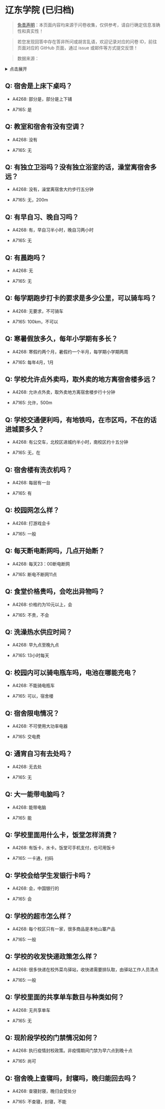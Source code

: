# 辽东学院 (已归档)

> [免责声明](https://colleges.chat/#_3)：本页面内容均来源于问卷收集，仅供参考，请自行确定信息准确性和真实性！

> 若您发现回答中存在答非所问或胡言乱语，欢迎记录对应的问卷 ID，前往页面对应的 GitHub 页面，通过 issue 或邮件等方式提交反馈！

> 数据来源：

<details><summary>点击展开</summary>
<ul>
<li>A4268: 匿名 (2022 年 06 月)</li>
<li>A7165: 匿名 (2022 年 06 月)</li>
</ul>
</details>

## Q: 宿舍是上床下桌吗？

- A4268: 部分是，部分是上下铺

- A7165: 是

## Q: 教室和宿舍有没有空调？

- A4268: 没有

- A7165: 无

## Q: 有独立卫浴吗？没有独立浴室的话，澡堂离宿舍多远？

- A4268: 没有，澡堂离宿舍大约步行五分钟

- A7165: 无，200m

## Q: 有早自习、晚自习吗？

- A4268: 有，早自习半小时，晚自习两小时

- A7165: 无

## Q: 有晨跑吗？

- A4268: 无

- A7165: 无

## Q: 每学期跑步打卡的要求是多少公里，可以骑车吗？

- A4268: 无要求，不可骑车

- A7165: 100km，不可以

## Q: 寒暑假放多久，每年小学期有多长？

- A4268: 寒假约两个月，暑假约一个半月，每学期小学期两周

- A7165: 每年4月，1月

## Q: 学校允许点外卖吗，取外卖的地方离宿舍楼多远？

- A4268: 允许点外卖，取外卖地方离宿舍楼步行十分钟

- A7165: 允许，500m

## Q: 学校交通便利吗，有地铁吗，在市区吗，不在的话进城要多久？

- A4268: 有公交车，北校区进城约半小时，南校区约十五分钟

- A7165: 无，在

## Q: 宿舍楼有洗衣机吗？

- A4268: 每层有一台

- A7165: 有

## Q: 校园网怎么样？

- A4268: 打游戏会卡

- A7165: 一般

## Q: 每天断电断网吗，几点开始断？

- A4268: 每天23：00断电断网

- A7165: 断电不断网11点

## Q: 食堂价格贵吗，会吃出异物吗？

- A4268: 价格约为10元以上，会

- A7165: 不贵，不会

## Q: 洗澡热水供应时间？

- A4268: 早九点至晚九点

- A7165: 13小时每天

## Q: 校园内可以骑电瓶车吗，电池在哪能充电？

- A4268: 不能骑电瓶车

- A7165: 可以，宿舍楼

## Q: 宿舍限电情况？

- A4268: 不可使用大功率电器

- A7165: 交电费

## Q: 通宵自习有去处吗？

- A4268: 无去处

- A7165: 无

## Q: 大一能带电脑吗？

- A4268: 能带电脑

- A7165: 能

## Q: 学校里面用什么卡，饭堂怎样消费？

- A4268: 有饭卡，水卡。饭堂可手机支付，也可用饭卡

- A7165: 一卡通，扫码

## Q: 学校会给学生发银行卡吗？

- A4268: 会，中国银行的

- A7165: 会

## Q: 学校的超市怎么样？

- A4268: 每个校区只有一家，很多商品是本地山寨产品

- A7165: 一般

## Q: 学校的收发快递政策怎么样？

- A4268: 很多快递在校外菜鸟驿站，收快递需要排队取，由驿站工作人员清点

- A7165: 一般

## Q: 学校里面的共享单车数目与种类如何？

- A4268: 无共享单车

- A7165: 无

## Q: 现阶段学校的门禁情况如何？

- A4268: 执行疫情封校政策。非疫情期间门禁为早六点到晚十点

- A7165: 尚可

## Q: 宿舍晚上查寝吗，封寝吗，晚归能回去吗？

- A4268: 查寝封寝，晚归会受处分

- A7165: 不查寝，封寝，不能

